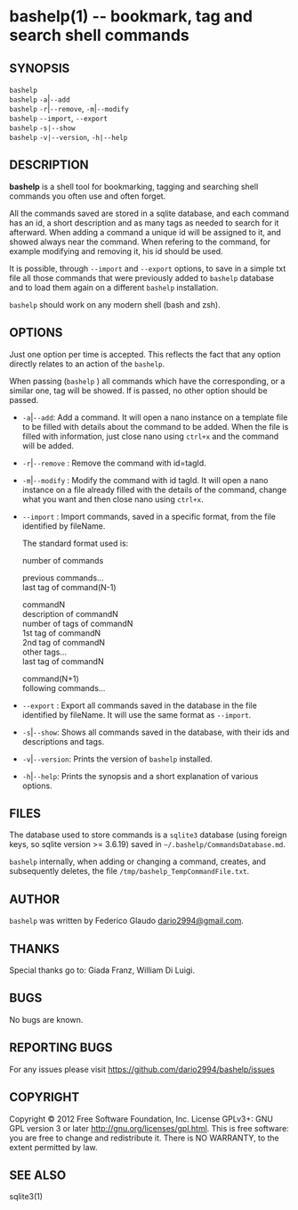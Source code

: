 bashelp(1) -- bookmark, tag and search shell commands
=============================================

## SYNOPSIS

`bashelp` <tag><br>
`bashelp` `-a`|`--add`<br>
`bashelp`  `-r`|`--remove`, `-m`|`--modify` <tagId><br>
`bashelp` `--import`, `--export` <fileName><br>
`bashelp` `-s|--show`<br>
`bashelp` `-v|--version`, `-h|--help`

## DESCRIPTION

**bashelp** is a shell tool for bookmarking, tagging and searching shell 
commands you often use and often forget.

All the commands saved are stored in a sqlite database, and each command has an 
id, a short description and as many tags as needed to search for it afterward. 
When adding a command a unique id will be assigned to it, and showed always near
the command. When refering to the command, for example modifying and removing
it, his id should be used.

It is possible, through `--import` and `--export` options, to save in a simple
txt file all those commands that were previously added to `bashelp` database and
to load them again on a different `bashelp` installation.

`bashelp` should work on any modern shell (bash and zsh).

## OPTIONS

Just one option per time is accepted. This reflects the fact that any option 
directly relates to an action of the `bashelp`.

When passing <tag> (`bashelp` <tag>) all commands which have the corresponding, 
or a similar one, tag will be showed.
If <tag> is passed, no other option should be passed.

  * `-a`|`--add`:
    Add a command. It will open a nano instance on a template file to be filled 
    with details about the command to be added. When the file is filled with 
    information, just close nano using `ctrl+x` and the command will be added.

  * `-r`|`--remove` <tagId>:
    Remove the command with id=tagId. 

  * `-m`|`--modify` <tagId>:
    Modify the command with id tagId. It will open a nano instance on a file
    already filled with the details of the command, change what you want and
    then close nano using `ctrl+x`.

  * `--import` <fileName>:
    Import commands, saved in a specific format, from the file identified by
    fileName.
    
    The standard format used is:
        
     number of commands
        
     previous commands...<br>
     last tag of command(N-1)

     commandN<br>
     description of commandN<br>
     number of tags of commandN<br>
     1st tag of commandN<br>
     2nd tag of commandN<br>
     other tags...<br>
     last tag of commandN

     command(N+1)<br>
     following commands...
		
  * `--export` <fileName>:
    Export all commands saved in the database in the file identified by 
    fileName. It will use the same format as `--import`.
    
  * `-s`|`--show`:
    Shows all commands saved in the database, with their ids and descriptions
    and tags.
  
  * `-v`|`--version`:
    Prints the version of `bashelp` installed.
    
  * `-h`|`--help`:
    Prints the synopsis and a short explanation of various options.
## FILES

The database used to store commands is a `sqlite3` database (using foreign keys, 
so sqlite version >= 3.6.19) saved in `~/.bashelp/CommandsDatabase.md`.

`bashelp` internally, when adding or changing a command, creates, and 
subsequently deletes, the file `/tmp/bashelp_TempCommandFile.txt`.

## AUTHOR
`bashelp` was written by Federico Glaudo <dario2994@gmail.com>.

## THANKS
Special thanks go to: Giada Franz, William Di Luigi.

## BUGS

No bugs are known.

## REPORTING BUGS

For any issues please visit <https://github.com/dario2994/bashelp/issues>

## COPYRIGHT

Copyright  ©  2012  Free Software Foundation, Inc.  License GPLv3+: GNU
GPL version 3 or later <http://gnu.org/licenses/gpl.html>.
This is free software: you are free  to  change  and  redistribute  it.
There is NO WARRANTY, to the extent permitted by law.


## SEE ALSO

sqlite3(1)
